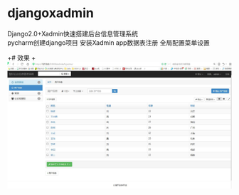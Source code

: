 # djangoxadmin
Django2.0+Xadmin快速搭建后台信息管理系统   
pycharm创建django项目 
安装Xadmin
app数据表注册
全局配置菜单设置

 +# 效果
 +![](QQ截图20180701000929.jpg)
